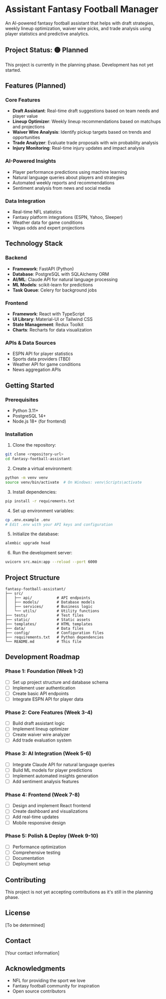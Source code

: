 # Assistant Fantasy Football Manager

An AI-powered fantasy football assistant that helps with draft strategies, weekly lineup optimization, waiver wire picks, and trade analysis using player statistics and predictive analytics.

## Project Status: 🟡 Planned

This project is currently in the planning phase. Development has not yet started.

## Features (Planned)

### Core Features
- **Draft Assistant**: Real-time draft suggestions based on team needs and player value
- **Lineup Optimizer**: Weekly lineup recommendations based on matchups and projections
- **Waiver Wire Analysis**: Identify pickup targets based on trends and opportunities
- **Trade Analyzer**: Evaluate trade proposals with win probability analysis
- **Injury Monitoring**: Real-time injury updates and impact analysis

### AI-Powered Insights
- Player performance predictions using machine learning
- Natural language queries about players and strategies
- Automated weekly reports and recommendations
- Sentiment analysis from news and social media

### Data Integration
- Real-time NFL statistics
- Fantasy platform integrations (ESPN, Yahoo, Sleeper)
- Weather data for game conditions
- Vegas odds and expert projections

## Technology Stack

### Backend
- **Framework**: FastAPI (Python)
- **Database**: PostgreSQL with SQLAlchemy ORM
- **AI/ML**: Claude API for natural language processing
- **ML Models**: scikit-learn for predictions
- **Task Queue**: Celery for background jobs

### Frontend
- **Framework**: React with TypeScript
- **UI Library**: Material-UI or Tailwind CSS
- **State Management**: Redux Toolkit
- **Charts**: Recharts for data visualization

### APIs & Data Sources
- ESPN API for player statistics
- Sports data providers (TBD)
- Weather API for game conditions
- News aggregation APIs

## Getting Started

### Prerequisites
- Python 3.11+
- PostgreSQL 14+
- Node.js 18+ (for frontend)

### Installation

1. Clone the repository:
```bash
git clone <repository-url>
cd fantasy-football-assistant
```

2. Create a virtual environment:
```bash
python -m venv venv
source venv/bin/activate  # On Windows: venv\Scripts\activate
```

3. Install dependencies:
```bash
pip install -r requirements.txt
```

4. Set up environment variables:
```bash
cp .env.example .env
# Edit .env with your API keys and configuration
```

5. Initialize the database:
```bash
alembic upgrade head
```

6. Run the development server:
```bash
uvicorn src.main:app --reload --port 6000
```

## Project Structure

```
fantasy-football-assistant/
├── src/
│   ├── api/           # API endpoints
│   ├── models/        # Database models
│   ├── services/      # Business logic
│   └── utils/         # Utility functions
├── tests/             # Test files
├── static/            # Static assets
├── templates/         # HTML templates
├── data/              # Data files
├── config/            # Configuration files
├── requirements.txt   # Python dependencies
└── README.md          # This file
```

## Development Roadmap

### Phase 1: Foundation (Week 1-2)
- [ ] Set up project structure and database schema
- [ ] Implement user authentication
- [ ] Create basic API endpoints
- [ ] Integrate ESPN API for player data

### Phase 2: Core Features (Week 3-4)
- [ ] Build draft assistant logic
- [ ] Implement lineup optimizer
- [ ] Create waiver wire analyzer
- [ ] Add trade evaluation system

### Phase 3: AI Integration (Week 5-6)
- [ ] Integrate Claude API for natural language queries
- [ ] Build ML models for player predictions
- [ ] Implement automated insights generation
- [ ] Add sentiment analysis features

### Phase 4: Frontend (Week 7-8)
- [ ] Design and implement React frontend
- [ ] Create dashboard and visualizations
- [ ] Add real-time updates
- [ ] Mobile responsive design

### Phase 5: Polish & Deploy (Week 9-10)
- [ ] Performance optimization
- [ ] Comprehensive testing
- [ ] Documentation
- [ ] Deployment setup

## Contributing

This project is not yet accepting contributions as it's still in the planning phase.

## License

[To be determined]

## Contact

[Your contact information]

## Acknowledgments

- NFL for providing the sport we love
- Fantasy football community for inspiration
- Open source contributors